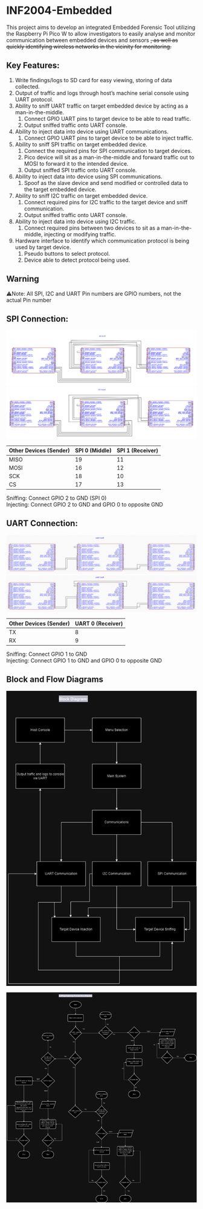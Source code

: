 # INF2004-Embedded
This project aims to develop an integrated Embedded Forensic Tool utilizing the Raspberry Pi Pico W to allow investigators to easily analyse and monitor communication between embedded devices and sensors ~~, as well as quickly identifying wireless networks in the vicinity for monitoring.~~

## Key Features:
1. Write findings/logs to SD card for easy viewing, storing of data collected.
2. Output of traffic and logs through host’s machine serial console using UART protocol.
3. Ability to sniff UART traffic on target embedded device by acting as a man-in-the-middle.
   1. Connect GPIO UART pins to target device to be able to read traffic.
   2. Output sniffed traffic onto UART console.
4. Ability to inject data into device using UART communications.
   1. Connect GPIO UART pins to target device to be able to inject traffic.
5. Ability to sniff SPI traffic on target embedded device.
   1. Connect the required pins for SPI communication to target devices.
   2. Pico device will sit as a man-in-the-middle and forward traffic out to MOSI to forward it to the intended device.
   3. Output sniffed SPI traffic onto UART console.
6. Ability to inject data into device using SPI communications.
   1. Spoof as the slave device and send modified or controlled data to the target embedded device.
7. Ability to sniff I2C traffic on target embedded device.
   1. Connect required pins for I2C traffic to the target device and sniff communication.
   2. Output sniffed traffic onto UART console.
8. Ability to inject data into device using I2C traffic.
   1. Connect required pins between two devices to sit as a man-in-the-middle, injecting or modifying traffic.
9. Hardware interface to identify which communication protocol is being used by target device.
    1. Pseudo buttons to select protocol.
    2. Device able to detect protocol being used.

## Warning
⚠️Note: All SPI, I2C and UART Pin numbers are GPIO numbers, not the actual Pin number 

## SPI Connection:
![image](https://github.com/Kai-i-i-i/INF2004-Embedded/blob/main/diagrams/spi_sniff.png)
![image](https://github.com/Kai-i-i-i/INF2004-Embedded/blob/main/diagrams/spi_inject.png)

| Other Devices (Sender) | SPI 0 (Middle) | SPI 1 (Receiver)|
| --- | --- | --- |
| MISO | 19 | 11 |
| MOSI | 16 | 12 |
| SCK | 18 | 10 |
| CS | 17 | 13 |

Sniffing: Connect GPIO 2 to GND  (SPI 0)\
Injecting: Connect GPIO 2 to GND and GPIO 0 to opposite GND 

## UART Connection:
![image](https://github.com/Kai-i-i-i/INF2004-Embedded/blob/main/diagrams/uart_sniff.png)
![image](https://github.com/Kai-i-i-i/INF2004-Embedded/blob/main/diagrams/uart_inject.png)

| Other Devices (Sender) | UART 0 (Receiver) |
| --- | --- |
| TX | 8 | 
| RX | 9 | 

Sniffing: Connect GPIO 1 to GND\
Injecting: Connect GPIO 1 to GND and GPIO 0 to opposite GND 
## Block and Flow Diagrams

![Block Diagram](https://github.com/Kai-i-i-i/INF2004-Embedded/blob/main/diagrams/Block.png "Block_Diagram")

![Flow Diagram](https://github.com/Kai-i-i-i/INF2004-Embedded/blob/main/diagrams/Flow.png "Flow_Diagram")


